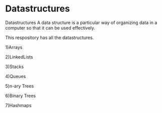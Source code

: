 # Datastructures
Datastructures
 A data structure is a particular way of organizing data in a computer so that it can be used effectively.
 
  This respository has all the datastructures.
  
  1)Arrays
  
  2)LinkedLists
  
  3)Stacks
  
  4)Queues
  
  5)n-ary Trees
  
  6)Binary Trees
  
  7)Hashmaps
 
  
  
